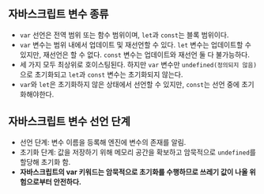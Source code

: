 ## 자바스크립트 변수 종류

- `var` 선언은 전역 범위 또는 함수 범위이며, `let`과 `const`는 블록 범위이다.
- `var` 변수는 범위 내에서 업데이트 및 재선언할 수 있다. `let` 변수는 업데이트할 수 있지만, 재선언은 할 수 없다. `const` 변수는 업데이트와 재선언 둘 다 불가능하다.
- 세 가지 모두 최상위로 호이스팅된다. 하지만 `var` 변수만 `undefined(정의되지 않음)`으로 초기화되고 `let`과 `const` 변수는 초기화되지 않는다.
- `var`와 `let`은 초기화하지 않은 상태에서 선언할 수 있지만, `const`는 선언 중에 초기화해야한다.

## 자바스크립트 변수 선언 단계

- 선언 단계: 변수 이름을 등록해 엔진에 변수의 존재를 알림.
- 초기화 단계: 값을 저장하기 위해 메모리 공간을 확보하고 암묵적으로 `undefined`를 할당해 초기화 함.
- **자바스크립트의 var 키워드는 암묵적으로 초기화를 수행하므로 쓰레기 값이 나올 위험으로부터 안전하다.**
